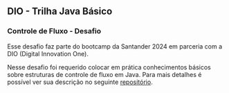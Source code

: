 ## DIO - Trilha Java Básico
### Controle de Fluxo - Desafio
Esse desafio faz parte do bootcamp da Santander 2024 em parceria com a DIO (Digital Innovation One). 

Nesse desafio foi requerido colocar em prática conhecimentos básicos sobre estruturas de controle de fluxo em Java. Para mais detalhes é possível ver sua descrição no seguinte [repositório](https://github.com/digitalinnovationone/trilha-java-basico/tree/main/desafios/controle-fluxo).
